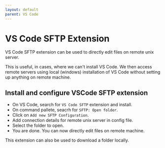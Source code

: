 ```yaml
---
layout: default
parent: VS Code
---
```

# VS Code SFTP Extension

VS Code SFTP extension can be used to directly edit files on remote unix server.

This is useful, in cases, where we can't install VS Code. We then access remote servers using local (windows) installation of VS Code without setting up anything on remote machine.

## Install and configure VSCode SFTP extension

- On VS Code, search for `VS Code SFTP` extension and install.
- On command pallete, seacrh for `SFTP: Open folder`.
- Click on `Add new SFTP Configuration`.
- Add connection details for remote unix server in config file.
- Select the folder to open.
- You are done. You can now directly edit files on remote machine.

This extension can also be used to download a folder locally.
